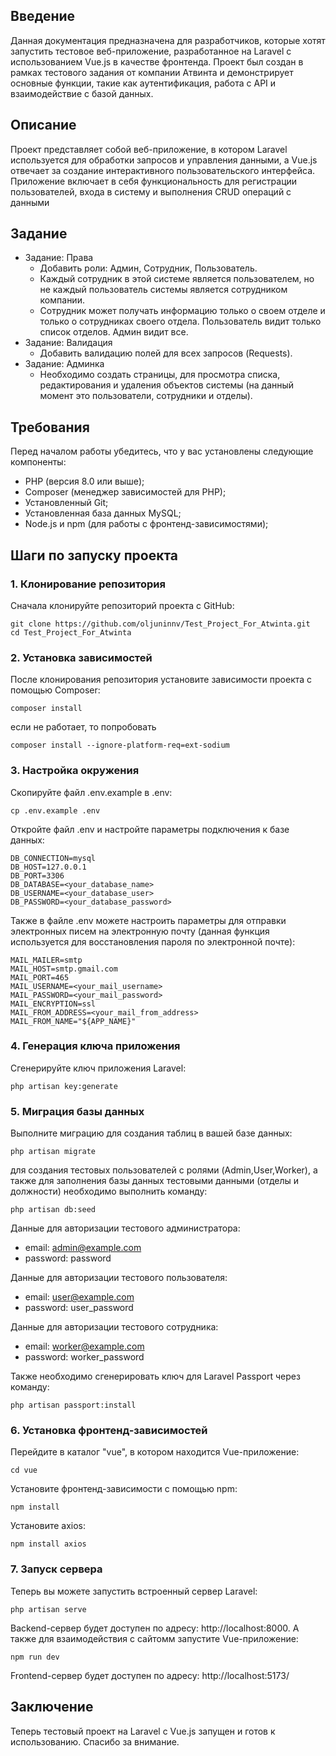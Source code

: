 ## Введение

Данная документация предназначена для разработчиков, которые хотят запустить тестовое веб-приложение, разработанное на Laravel с использованием Vue.js в качестве фронтенда. Проект был создан в рамках тестового задания от компании Атвинта и демонстрирует основные функции, такие как аутентификация, работа с API и взаимодействие с базой данных.

## Описание

Проект представляет собой веб-приложение, в котором Laravel используется для обработки запросов и управления данными, а Vue.js отвечает за создание интерактивного пользовательского интерфейса. Приложение включает в себя функциональность для регистрации пользователей, входа в систему и выполнения CRUD операций с данными

## Задание
 - Задание: Права
     - Добавить роли: Админ, Сотрудник, Пользователь.
     - Каждый сотрудник в этой системе является пользователем, но не каждый пользователь системы является сотрудником компании.
     - Сотрудник может получать информацию только о своем отделе и только о сотрудниках своего отдела. Пользователь видит только список отделов. Админ видит все.
- Задание: Валидация
     - Добавить валидацию полей для всех запросов (Requests).
- Задание: Админка
     - Необходимо создать страницы, для просмотра списка, редактирования и удаления объектов системы (на данный момент это пользователи, сотрудники и отделы).

## Требования

Перед началом работы убедитесь, что у вас установлены следующие компоненты:
- PHP (версия 8.0 или выше);
- Composer (менеджер зависимостей для PHP);
- Установленный Git;
- Установленная база данных MySQL;
- Node.js и npm (для работы с фронтенд-зависимостями);

## Шаги по запуску проекта

### 1. Клонирование репозитория

Сначала клонируйте репозиторий проекта с GitHub:
```
git clone https://github.com/oljuninnv/Test_Project_For_Atwinta.git
cd Test_Project_For_Atwinta
```

### 2. Установка зависимостей
После клонирования репозитория установите зависимости проекта с помощью Composer:
```
composer install
```
если не работает, то попробовать
```
composer install --ignore-platform-req=ext-sodium
```

### 3. Настройка окружения
Скопируйте файл .env.example в .env:
```
cp .env.example .env
```
Откройте файл .env и настройте параметры подключения к базе данных:
```
DB_CONNECTION=mysql
DB_HOST=127.0.0.1
DB_PORT=3306
DB_DATABASE=<your_database_name>
DB_USERNAME=<your_database_user>
DB_PASSWORD=<your_database_password>
```
Также в файле .env можете настроить параметры для отправки электронных писем на электронную почту (данная функция используется для восстановления пароля по электронной почте):
```
MAIL_MAILER=smtp
MAIL_HOST=smtp.gmail.com
MAIL_PORT=465
MAIL_USERNAME=<your_mail_username>
MAIL_PASSWORD=<your_mail_password>
MAIL_ENCRYPTION=ssl
MAIL_FROM_ADDRESS=<your_mail_from_address>
MAIL_FROM_NAME="${APP_NAME}"
```

### 4. Генерация ключа приложения
Сгенерируйте ключ приложения Laravel:
```
php artisan key:generate
```

### 5. Миграция базы данных
Выполните миграцию для создания таблиц в вашей базе данных:
```
php artisan migrate
```
для создания тестовых пользователей с ролями (Admin,User,Worker), а также для заполнения базы данных тестовыми данными (отделы и должности) необходимо выполнить команду:
```
php artisan db:seed
```
Данные для авторизации тестового администратора:
- email: admin@example.com
- password: password

Данные для авторизации тестового пользователя:
- email: user@example.com
- password: user_password

Данные для авторизации тестового сотрудника:
- email: worker@example.com
- password: worker_password

Также необходимо сгенерировать ключ для Laravel Passport через команду:
```
php artisan passport:install
```

### 6. Установка фронтенд-зависимостей
Перейдите в каталог "vue", в котором находится Vue-приложение:
```
cd vue
```
Установите фронтенд-зависимости с помощью npm:
```
npm install
```
Установите axios:
```
npm install axios
```
### 7. Запуск сервера
Теперь вы можете запустить встроенный сервер Laravel:
```
php artisan serve
```
Backend-сервер будет доступен по адресу: http://localhost:8000.
А также для взаимодействия с сайтомм запустите Vue-приложение:
```
npm run dev
```
Frontend-сервер будет доступен по адресу: http://localhost:5173/
## Заключение
Теперь тестовый проект на Laravel с Vue.js запущен и готов к использованию. Спасибо за внимание.

